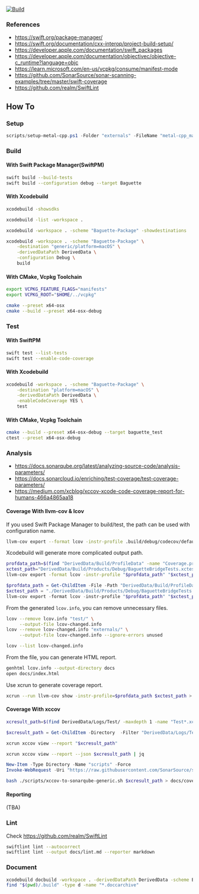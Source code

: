 
[![Build](https://github.com/luncliff/cpp-swift-experiment/actions/workflows/build.yml/badge.svg)](https://github.com/luncliff/cpp-swift-experiment/actions/workflows/build.yml)

### References

* https://swift.org/package-manager/
* https://swift.org/documentation/cxx-interop/project-build-setup/
* https://developer.apple.com/documentation/swift_packages
* https://developer.apple.com/documentation/objectivec/objective-c_runtime?language=objc
* https://learn.microsoft.com/en-us/vcpkg/consume/manifest-mode
* https://github.com/SonarSource/sonar-scanning-examples/tree/master/swift-coverage
* https://github.com/realm/SwiftLint

## How To

### Setup

```powershell
scripts/setup-metal-cpp.ps1 -Folder "externals" -FileName "metal-cpp_macOS15_iOS18.zip"
```

### Build

#### With Swift Package Manager(SwiftPM)

```bash
swift build --build-tests
swift build --configuration debug --target Baguette
```

#### With Xcodebuild

```bash
xcodebuild -showsdks
```

```bash
xcodebuild -list -workspace .
```

```bash
xcodebuild -workspace . -scheme "Baguette-Package" -showdestinations
```

```bash
xcodebuild -workspace . -scheme "Baguette-Package" \
    -destination "generic/platform=macOS" \
    -derivedDataPath DerivedData \
    -configuration Debug \
    build
```

#### With CMake, Vcpkg Toolchain

```bash
export VCPKG_FEATURE_FLAGS="manifests"
export VCPKG_ROOT="$HOME/../vcpkg"
```

```bash
cmake --preset x64-osx
cmake --build --preset x64-osx-debug
```

### Test

#### With SwiftPM

```bash
swift test --list-tests
swift test --enable-code-coverage
```

#### With Xcodebuild

```bash
xcodebuild -workspace . -scheme "Baguette-Package" \
    -destination "platform=macOS" \
    -derivedDataPath DerivedData \
    -enableCodeCoverage YES \
    test
```

#### With CMake, Vcpkg Toolchain

```bash
cmake --build --preset x64-osx-debug --target baguette_test
ctest --preset x64-osx-debug
```

### Analysis

* https://docs.sonarqube.org/latest/analyzing-source-code/analysis-parameters/
* https://docs.sonarcloud.io/enriching/test-coverage/test-coverage-parameters/
* https://medium.com/xcblog/xccov-xcode-code-coverage-report-for-humans-466a4865aa18

#### Coverage With llvm-cov & lcov

If you used Swift Package Manager to build/test, the path can be used with configuration name.

```bash
llvm-cov export --format lcov -instr-profile .build/debug/codecov/default.profdata .build/debug/BaguettePackageTests.xctest/Contents/MacOS/BaguettePackageTests > lcov.info
```

Xcodebuild will generate more complicated output path.

```bash
profdata_path=$(find "DerivedData/Build/ProfileData" -name "Coverage.profdata" | head -n 1)
xctest_path="DerivedData/Build/Products/Debug/BaguetteBridgeTests.xctest/Contents/MacOS/BaguetteBridgeTests"
llvm-cov export -format lcov -instr-profile "$profdata_path" "$xctest_path" > lcov.info
```

```ps1
$profdata_path = Get-ChildItem -File -Path "DerivedData/Build/ProfileData" -Recurse -Filter "Coverage.profdata" 
$xctest_path = "./DerivedData/Build/Products/Debug/BaguetteBridgeTests.xctest/Contents/MacOS/BaguetteBridgeTests"
llvm-cov export -format lcov -instr-profile "$profdata_path" "$xctest_path" > lcov.info
```

From the generated `lcov.info`, you can remove unnecessary files. 

```bash
lcov --remove lcov.info "test/" \
     --output-file lcov-changed.info
lcov --remove lcov-changed.info "externals/" \
     --output-file lcov-changed.info --ignore-errors unused
```

```bash
lcov --list lcov-changed.info
```

From the file, you can generate HTML report.

```bash
genhtml lcov.info --output-directory docs
open docs/index.html
```

Use xcrun to generate coverage report.

```bash
xcrun --run llvm-cov show -instr-profile=$profdata_path $xctest_path > docs/coverage.report
```

#### Coverage With xccov

```bash
xcresult_path=$(find DerivedData/Logs/Test/ -maxdepth 1 -name "Test*.xcresult" | head -n 1)
```

```ps1
$xcresult_path = Get-ChildItem -Directory  -Filter "DerivedData/Logs/Test/Test*.xcresult" | Select-Object -First 1
```

```bash
xcrun xccov view --report "$xcresult_path"
```

```bash
xcrun xccov view --report --json $xcresult_path | jq
```

```ps1
New-Item -Type Directory -Name "scripts" -Force
Invoke-WebRequest -Uri "https://raw.githubusercontent.com/SonarSource/sonar-scanning-examples/master/swift-coverage/swift-coverage-example/xccov-to-sonarqube-generic.sh" -OutFile "scripts/xccov-to-sonarqube-generic.sh"
```

```bash
bash ./scripts/xccov-to-sonarqube-generic.sh $xcresult_path > docs/coverage.xml
```

#### Reporting

(TBA)

### Lint

Check https://github.com/realm/SwiftLint

```bash
swiftlint lint --autocorrect
swiftlint lint --output docs/lint.md --reporter markdown
```

### Document

```bash
xcodebuild docbuild -workspace . -derivedDataPath DerivedData -scheme Baguette-Package -destination "platform=macOS"
find "$(pwd)/.build" -type d -name "*.doccarchive"
```
